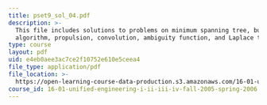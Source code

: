 ```yaml
---
title: pset9_sol_04.pdf
description: >-
  This file includes solutions to problems on minimum spanning tree, bubble sort
  algorithm, propulsion, convolution, ambiguity function, and Laplace transform.
type: course
layout: pdf
uid: e4eb0aee3ac7ce2f10752e610e5ceea4
file_type: application/pdf
file_location: >-
  https://open-learning-course-data-production.s3.amazonaws.com/16-01-unified-engineering-i-ii-iii-iv-fall-2005-spring-2006/e4eb0aee3ac7ce2f10752e610e5ceea4_pset9_sol_04.pdf
course_id: 16-01-unified-engineering-i-ii-iii-iv-fall-2005-spring-2006
---
```

